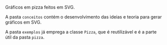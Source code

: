 Gráficos em pizza feitos em SVG.

A pasta `conceitos` contém o desenvolvimento das ideias e teoria para gerar gráficos em SVG.

A pasta `exemplos` já emprega a classe `Pizza`, que é reutilizável e é a parte útil da pasta
`pizza`.
 